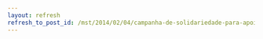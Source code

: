 ```yaml
---
layout: refresh
refresh_to_post_id: /mst/2014/02/04/campanha-de-solidariedade-para-apoiar-o-6-congresso-nacional-do-mst
---
```

